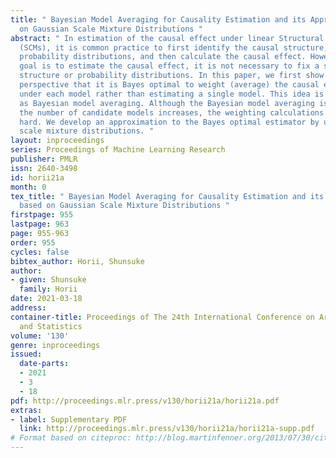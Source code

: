 ```yaml
---
title: " Bayesian Model Averaging for Causality Estimation and its Approximation based
  on Gaussian Scale Mixture Distributions "
abstract: " In estimation of the causal effect under linear Structural Causal Models
  (SCMs), it is common practice to first identify the causal structure, estimate the
  probability distributions, and then calculate the causal effect. However, if the
  goal is to estimate the causal effect, it is not necessary to fix a single causal
  structure or probability distributions. In this paper, we first show from a Bayesian
  perspective that it is Bayes optimal to weight (average) the causal effects estimated
  under each model rather than estimating a single model. This idea is also known
  as Bayesian model averaging. Although the Bayesian model averaging is optimal, as
  the number of candidate models increases, the weighting calculations become computationally
  hard. We develop an approximation to the Bayes optimal estimator by using Gaussian
  scale mixture distributions. "
layout: inproceedings
series: Proceedings of Machine Learning Research
publisher: PMLR
issn: 2640-3498
id: horii21a
month: 0
tex_title: " Bayesian Model Averaging for Causality Estimation and its Approximation
  based on Gaussian Scale Mixture Distributions "
firstpage: 955
lastpage: 963
page: 955-963
order: 955
cycles: false
bibtex_author: Horii, Shunsuke
author:
- given: Shunsuke
  family: Horii
date: 2021-03-18
address: 
container-title: Proceedings of The 24th International Conference on Artificial Intelligence
  and Statistics
volume: '130'
genre: inproceedings
issued:
  date-parts:
  - 2021
  - 3
  - 18
pdf: http://proceedings.mlr.press/v130/horii21a/horii21a.pdf
extras:
- label: Supplementary PDF
  link: http://proceedings.mlr.press/v130/horii21a/horii21a-supp.pdf
# Format based on citeproc: http://blog.martinfenner.org/2013/07/30/citeproc-yaml-for-bibliographies/
---
```


